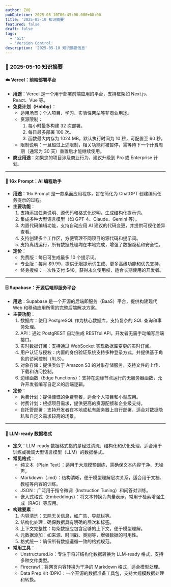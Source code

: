 ```yaml
---
author: ZHQ
pubDatetime: 2025-05-10T06:45:00.000+08:00
title: '2025-05-10 知识摘要'
featured: false
draft: false
tags:
  - 'Git'
  - 'Version Control'
description: '2025-05-10 知识摘要信息'
---
```

### 📌 2025-05-10 知识摘要

#### ☁️ Vercel：前端部署平台
- **用途**：Vercel 是一个用于部署前端应用的平台，支持框架如 Next.js、React、Vue 等。
- **免费计划（Hobby）**：
    - 适用场景：个人项目、学习、实验性网站等非商业用途。
    - 资源限制：
        1. 每小时最多构建 32 次部署。
        2. 每日最多部署 100 次。
        3. 函数最大内存为 1024 MB，默认执行时间为 10 秒，可配置至 60 秒。
    - 限制说明：一旦超过上述限制，相关功能将被暂停，需等待下一个计费周期（通常为 30 天）重置后才能继续使用。
- **商业用途**：如果您的项目涉及商业行为，建议升级到 Pro 或 Enterprise 计划。

---

#### 🧠 16x Prompt：AI 编程助手
- **用途**：16x Prompt 是一款桌面应用程序，旨在简化为 ChatGPT 创建编码任务提示的过程。
- **主要功能**：
    1. 支持添加任务说明、源代码和格式化说明，生成结构化提示词。
    2. 集成多种大型语言模型（如 GPT-4、Claude、Gemini 等）。
    3. 内置代码编辑功能，支持自动应用 AI 建议的代码变更，并提供可视化差异查看。
    4. 支持创建多个工作区，方便管理不同项目的源代码和提示词。
    5. 支持离线运行，所有数据处理均在本地完成，增强了数据隐私和安全性。
- **定价**：
    - 免费版：每日可生成最多 10 个提示词。
    - 专业版：每月 $9.99，提供无限提示词生成、更多高级功能和优先支持。
    - 终身授权：一次性支付 $48，获得永久使用权，适合长期使用的开发者。

---

#### 🗄️ Supabase：开源后端即服务平台
- **用途**：Supabase 是一个开源的后端即服务（BaaS）平台，提供构建现代 Web 和移动应用所需的完整后端解决方案。
- **主要功能**：
    1. 数据库：使用 PostgreSQL 作为核心数据库，支持复杂的 SQL 查询和事务处理。
    2. API：通过 PostgREST 自动生成 RESTful API，开发者无需手动编写后端接口。
    3. 实时数据订阅：支持通过 WebSocket 实现数据库变更的实时订阅。
    4. 用户认证与授权：内置的身份验证系统支持多种登录方式，并提供基于角色的访问控制（RLS）。
    5. 对象存储：提供类似于 Amazon S3 的对象存储服务，支持文件的上传、下载和访问控制。
    6. 边缘函数（Edge Functions）：支持在边缘节点运行的无服务器函数，允许开发者编写自定义的后端逻辑。
- **定价**：
    - 免费计划：提供慷慨的免费套餐，适合个人项目和小型应用。
    - 付费计划：根据项目需求，提供更高的资源配额和企业级支持。
    - 自托管部署：支持开发者在本地或私有服务器上自行部署，适合对数据隐私和自定义需求较高的场景。

---

#### 📄 LLM-ready 数据格式
- **定义**：LLM-ready 数据格式指的是经过清洗、结构化和优化处理，适合用于训练或微调大型语言模型（LLM）的数据格式。
- **常见格式**：
    - 纯文本（Plain Text）：适用于大规模预训练，需确保文本内容干净、无噪声。
    - Markdown（.md）：结构清晰，便于模型理解层次关系，适合用于文档、教程等内容的训练。
    - JSON：广泛用于指令微调（Instruction Tuning）和问答对训练。
    - 嵌入式格式（Embeddings）：将文本转换为向量表示，常用于检索增强生成（RAG）等应用。
- **构建要素**：
    1. 内容清洗：去除无关信息，如广告、导航栏等。
    2. 结构化处理：确保数据具有明确的层次和标签。
    3. 上下文完整性：每条数据应包含足够的上下文，便于模型理解。
    4. 元数据添加：如来源、时间戳、类别等，增强数据的可用性。
    5. 格式统一：确保所有数据遵循一致的格式规范。
- **常用工具**：
    - Unstructured.io：专注于将非结构化数据转换为 LLM-ready 格式，支持多种文件类型。
    - Firecrawl：将网页内容转换为干净的 Markdown 格式，适合模型处理。
    - Data Prep Kit (DPK)：一个开源的数据准备工具包，支持大规模数据处理和转换。
